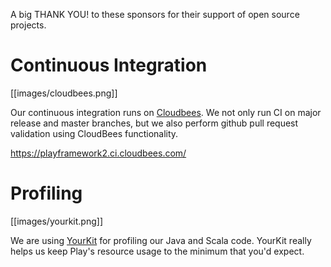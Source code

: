<!--- Copyright (C) 2009-2013 Typesafe Inc. <http://www.typesafe.com> -->
A big THANK YOU! to these sponsors for their support of open source projects.

# Continuous Integration

[[images/cloudbees.png]]

Our continuous integration runs on [Cloudbees](http://www.cloudbees.com/). We not only run CI on major release and master branches, but we also perform github pull request validation using CloudBees functionality.

<https://playframework2.ci.cloudbees.com/>

# Profiling

[[images/yourkit.png]]

We are using [YourKit](http://www.yourkit.com/overview/index.jsp) for profiling our Java and Scala code. YourKit really helps us keep Play's resource usage to the minimum that you'd expect.

